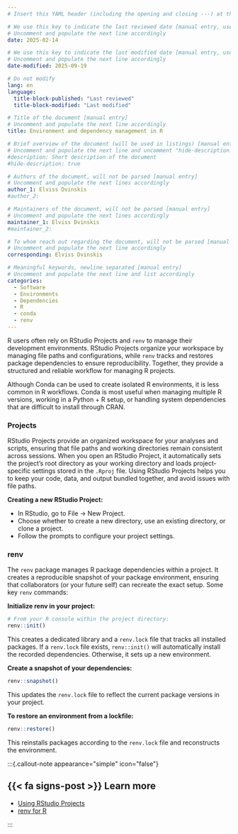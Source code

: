 ```yaml
---
# Insert this YAML header (including the opening and closing ---) at the beginning of the document and fill it out accordingly

# We use this key to indicate the last reviewed date [manual entry, use YYYY-MM-DD]
# Uncomment and populate the next line accordingly
date: 2025-02-14

# We use this key to indicate the last modified date [manual entry, use YYYY-MM-DD]
# Uncomment and populate the next line accordingly
date-modified: 2025-09-19

# Do not modify
lang: en
language: 
  title-block-published: "Last reviewed"
  title-block-modified: "Last modified"

# Title of the document [manual entry]
# Uncomment and populate the next line accordingly
title: Environment and dependency management in R

# Brief overview of the document (will be used in listings) [manual entry]
# Uncomment and populate the next line and uncomment "hide-description: true".
#description: Short description of the document
#hide-description: true

# Authors of the document, will not be parsed [manual entry]
# Uncomment and populate the next lines accordingly
author_1: Elviss Dvinskis
#author_2:

# Maintainers of the document, will not be parsed [manual entry]
# Uncomment and populate the next lines accordingly
maintainer_1: Elviss Dvinskis
#maintainer_2:

# To whom reach out regarding the document, will not be parsed [manual entry]
# Uncomment and populate the next line accordingly
corresponding: Elviss Dvinskis

# Meaningful keywords, newline separated [manual entry]
# Uncomment and populate the next line and list accordingly
categories:
  - Software
  - Environments
  - Dependencies
  - R
  - conda
  - renv
---
```


R users often rely on RStudio Projects and `renv` to manage their development environments. RStudio Projects organize your workspace by managing file paths and configurations, while `renv` tracks and restores package dependencies to ensure reproducibility. Together, they provide a structured and reliable workflow for managing R projects.

Although Conda can be used to create isolated R environments, it is less common in R workflows. Conda is most useful when managing multiple R versions, working in a Python + R setup, or handling system dependencies that are difficult to install through CRAN.

### Projects

RStudio Projects provide an organized workspace for your analyses and scripts, ensuring that file paths and working directories remain consistent across sessions. When you open an RStudio Project, it automatically sets the project’s root directory as your working directory and loads project-specific settings stored in the `.Rproj` file. Using RStudio Projects helps you to keep your code, data, and output bundled together, and avoid issues with file paths.

**Creating a new RStudio Project:**

- In RStudio, go to File → New Project.
- Choose whether to create a new directory, use an existing directory, or clone a project.
- Follow the prompts to configure your project settings.

### renv

The `renv` package manages R package dependencies within a project. It creates a reproducible snapshot of your package environment, ensuring that collaborators (or your future self) can recreate the exact setup. Some key `renv` commands:

**Initialize renv in your project:**
```r
# From your R console within the project directory:
renv::init()
```
This creates a dedicated library and a `renv.lock` file that tracks all installed packages. If a `renv.lock` file exists, `renv::init()` will automatically install the recorded dependencies. Otherwise, it sets up a new environment.

**Create a snapshot of your dependencies:**
```r
renv::snapshot()
```
This updates the `renv.lock` file to reflect the current package versions in your project.

**To restore an environment from a lockfile:**
```r
renv::restore()
```
This reinstalls packages according to the `renv.lock` file and reconstructs the environment.


:::{.callout-note appearance="simple" icon="false"}
## {{< fa signs-post >}} Learn more

- [Using RStudio Projects](https://support.posit.co/hc/en-us/articles/200526207-Using-RStudio-Projects)
- [renv for R](https://rstudio.github.io/renv/articles/renv.html)

:::